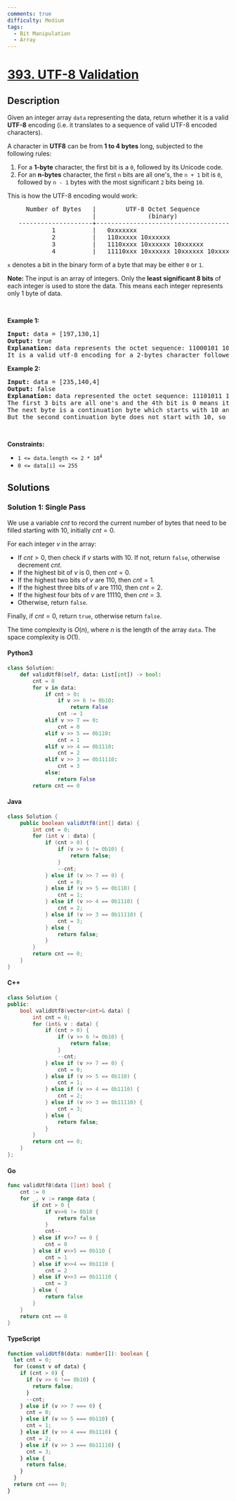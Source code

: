 ```yaml
---
comments: true
difficulty: Medium
tags:
  - Bit Manipulation
  - Array
---
```


<!-- problem:start -->

# [393. UTF-8 Validation](https://leetcode.com/problems/utf-8-validation)


## Description

<!-- description:start -->

<p>Given an integer array <code>data</code> representing the data, return whether it is a valid <strong>UTF-8</strong> encoding (i.e. it translates to a sequence of valid UTF-8 encoded characters).</p>

<p>A character in <strong>UTF8</strong> can be from <strong>1 to 4 bytes</strong> long, subjected to the following rules:</p>

<ol>
	<li>For a <strong>1-byte</strong> character, the first bit is a <code>0</code>, followed by its Unicode code.</li>
	<li>For an <strong>n-bytes</strong> character, the first <code>n</code> bits are all one&#39;s, the <code>n + 1</code> bit is <code>0</code>, followed by <code>n - 1</code> bytes with the most significant <code>2</code> bits being <code>10</code>.</li>
</ol>

<p>This is how the UTF-8 encoding would work:</p>

<pre>
     Number of Bytes   |        UTF-8 Octet Sequence
                       |              (binary)
   --------------------+-----------------------------------------
            1          |   0xxxxxxx
            2          |   110xxxxx 10xxxxxx
            3          |   1110xxxx 10xxxxxx 10xxxxxx
            4          |   11110xxx 10xxxxxx 10xxxxxx 10xxxxxx
</pre>

<p><code>x</code> denotes a bit in the binary form of a byte that may be either <code>0</code> or <code>1</code>.</p>

<p><strong>Note: </strong>The input is an array of integers. Only the <strong>least significant 8 bits</strong> of each integer is used to store the data. This means each integer represents only 1 byte of data.</p>

<p>&nbsp;</p>
<p><strong class="example">Example 1:</strong></p>

<pre>
<strong>Input:</strong> data = [197,130,1]
<strong>Output:</strong> true
<strong>Explanation:</strong> data represents the octet sequence: 11000101 10000010 00000001.
It is a valid utf-8 encoding for a 2-bytes character followed by a 1-byte character.
</pre>

<p><strong class="example">Example 2:</strong></p>

<pre>
<strong>Input:</strong> data = [235,140,4]
<strong>Output:</strong> false
<strong>Explanation:</strong> data represented the octet sequence: 11101011 10001100 00000100.
The first 3 bits are all one&#39;s and the 4th bit is 0 means it is a 3-bytes character.
The next byte is a continuation byte which starts with 10 and that&#39;s correct.
But the second continuation byte does not start with 10, so it is invalid.
</pre>

<p>&nbsp;</p>
<p><strong>Constraints:</strong></p>

<ul>
	<li><code>1 &lt;= data.length &lt;= 2 * 10<sup>4</sup></code></li>
	<li><code>0 &lt;= data[i] &lt;= 255</code></li>
</ul>

<!-- description:end -->

## Solutions

<!-- solution:start -->

### Solution 1: Single Pass

We use a variable $cnt$ to record the current number of bytes that need to be filled starting with $10$, initially $cnt = 0$.

For each integer $v$ in the array:

- If $cnt > 0$, then check if $v$ starts with $10$. If not, return `false`, otherwise decrement $cnt$.
- If the highest bit of $v$ is $0$, then $cnt = 0$.
- If the highest two bits of $v$ are $110$, then $cnt = 1$.
- If the highest three bits of $v$ are $1110$, then $cnt = 2$.
- If the highest four bits of $v$ are $11110$, then $cnt = 3$.
- Otherwise, return `false`.

Finally, if $cnt = 0$, return `true`, otherwise return `false`.

The time complexity is $O(n)$, where $n$ is the length of the array `data`. The space complexity is $O(1)$.

<!-- tabs:start -->

#### Python3

```python
class Solution:
    def validUtf8(self, data: List[int]) -> bool:
        cnt = 0
        for v in data:
            if cnt > 0:
                if v >> 6 != 0b10:
                    return False
                cnt -= 1
            elif v >> 7 == 0:
                cnt = 0
            elif v >> 5 == 0b110:
                cnt = 1
            elif v >> 4 == 0b1110:
                cnt = 2
            elif v >> 3 == 0b11110:
                cnt = 3
            else:
                return False
        return cnt == 0
```

#### Java

```java
class Solution {
    public boolean validUtf8(int[] data) {
        int cnt = 0;
        for (int v : data) {
            if (cnt > 0) {
                if (v >> 6 != 0b10) {
                    return false;
                }
                --cnt;
            } else if (v >> 7 == 0) {
                cnt = 0;
            } else if (v >> 5 == 0b110) {
                cnt = 1;
            } else if (v >> 4 == 0b1110) {
                cnt = 2;
            } else if (v >> 3 == 0b11110) {
                cnt = 3;
            } else {
                return false;
            }
        }
        return cnt == 0;
    }
}
```

#### C++

```cpp
class Solution {
public:
    bool validUtf8(vector<int>& data) {
        int cnt = 0;
        for (int& v : data) {
            if (cnt > 0) {
                if (v >> 6 != 0b10) {
                    return false;
                }
                --cnt;
            } else if (v >> 7 == 0) {
                cnt = 0;
            } else if (v >> 5 == 0b110) {
                cnt = 1;
            } else if (v >> 4 == 0b1110) {
                cnt = 2;
            } else if (v >> 3 == 0b11110) {
                cnt = 3;
            } else {
                return false;
            }
        }
        return cnt == 0;
    }
};
```

#### Go

```go
func validUtf8(data []int) bool {
	cnt := 0
	for _, v := range data {
		if cnt > 0 {
			if v>>6 != 0b10 {
				return false
			}
			cnt--
		} else if v>>7 == 0 {
			cnt = 0
		} else if v>>5 == 0b110 {
			cnt = 1
		} else if v>>4 == 0b1110 {
			cnt = 2
		} else if v>>3 == 0b11110 {
			cnt = 3
		} else {
			return false
		}
	}
	return cnt == 0
}
```

#### TypeScript

```ts
function validUtf8(data: number[]): boolean {
  let cnt = 0;
  for (const v of data) {
    if (cnt > 0) {
      if (v >> 6 !== 0b10) {
        return false;
      }
      --cnt;
    } else if (v >> 7 === 0) {
      cnt = 0;
    } else if (v >> 5 === 0b110) {
      cnt = 1;
    } else if (v >> 4 === 0b1110) {
      cnt = 2;
    } else if (v >> 3 === 0b11110) {
      cnt = 3;
    } else {
      return false;
    }
  }
  return cnt === 0;
}
```

<!-- tabs:end -->

<!-- solution:end -->

<!-- problem:end -->
